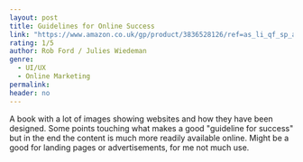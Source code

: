 ```yaml
---
layout: post
title: Guidelines for Online Success
link: "https://www.amazon.co.uk/gp/product/3836528126/ref=as_li_qf_sp_asin_il_tl?ie=UTF8&camp=1634&creative=6738&creativeASIN=3836528126&linkCode=as2&tag=jussihallilac-21"
rating: 1/5
author: Rob Ford / Julies Wiedeman
genre:
  - UI/UX
  - Online Marketing
permalink:
header: no
---
```


A book with a lot of images showing websites and how they have been designed. Some points touching what makes a good "guideline for success" but in the end the content is much more readily available online. Might be a good for landing pages or advertisements, for me not much use.
